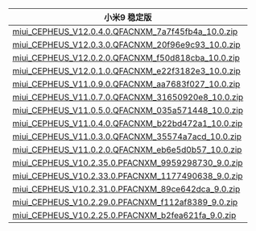 | 小米9  稳定版    |
| ---- |
| [miui_CEPHEUS_V12.0.4.0.QFACNXM_7a7f45fb4a_10.0.zip](https://hugeota.d.miui.com/V12.0.4.0.QFACNXM/miui_CEPHEUS_V12.0.4.0.QFACNXM_7a7f45fb4a_10.0.zip)    |
| [miui_CEPHEUS_V12.0.3.0.QFACNXM_20f96e9c93_10.0.zip](https://hugeota.d.miui.com/V12.0.3.0.QFACNXM/miui_CEPHEUS_V12.0.3.0.QFACNXM_20f96e9c93_10.0.zip)    |
| [miui_CEPHEUS_V12.0.2.0.QFACNXM_f50d818cba_10.0.zip](https://hugeota.d.miui.com/V12.0.2.0.QFACNXM/miui_CEPHEUS_V12.0.2.0.QFACNXM_f50d818cba_10.0.zip)    |
| [miui_CEPHEUS_V12.0.1.0.QFACNXM_e22f3182e3_10.0.zip](https://hugeota.d.miui.com/V12.0.1.0.QFACNXM/miui_CEPHEUS_V12.0.1.0.QFACNXM_e22f3182e3_10.0.zip)    |
| [miui_CEPHEUS_V11.0.9.0.QFACNXM_aa7683f027_10.0.zip](https://hugeota.d.miui.com/V11.0.9.0.QFACNXM/miui_CEPHEUS_V11.0.9.0.QFACNXM_aa7683f027_10.0.zip)    |
| [miui_CEPHEUS_V11.0.7.0.QFACNXM_31650920e8_10.0.zip](https://hugeota.d.miui.com/V11.0.7.0.QFACNXM/miui_CEPHEUS_V11.0.7.0.QFACNXM_31650920e8_10.0.zip)    |
| [miui_CEPHEUS_V11.0.5.0.QFACNXM_035a571448_10.0.zip](https://hugeota.d.miui.com/V11.0.5.0.QFACNXM/miui_CEPHEUS_V11.0.5.0.QFACNXM_035a571448_10.0.zip)    |
| [miui_CEPHEUS_V11.0.4.0.QFACNXM_b22bd472a1_10.0.zip](https://hugeota.d.miui.com/V11.0.4.0.QFACNXM/miui_CEPHEUS_V11.0.4.0.QFACNXM_b22bd472a1_10.0.zip)    |
| [miui_CEPHEUS_V11.0.3.0.QFACNXM_35574a7acd_10.0.zip](https://hugeota.d.miui.com/V11.0.3.0.QFACNXM/miui_CEPHEUS_V11.0.3.0.QFACNXM_35574a7acd_10.0.zip)    |
| [miui_CEPHEUS_V11.0.2.0.QFACNXM_eb6e5d0b57_10.0.zip](https://hugeota.d.miui.com/V11.0.2.0.QFACNXM/miui_CEPHEUS_V11.0.2.0.QFACNXM_eb6e5d0b57_10.0.zip)    |
| [miui_CEPHEUS_V10.2.35.0.PFACNXM_9959298730_9.0.zip](https://hugeota.d.miui.com/V10.2.35.0.PFACNXM/miui_CEPHEUS_V10.2.35.0.PFACNXM_9959298730_9.0.zip)    |
| [miui_CEPHEUS_V10.2.33.0.PFACNXM_1177490638_9.0.zip](https://hugeota.d.miui.com/V10.2.33.0.PFACNXM/miui_CEPHEUS_V10.2.33.0.PFACNXM_1177490638_9.0.zip)    |
| [miui_CEPHEUS_V10.2.31.0.PFACNXM_89ce642dca_9.0.zip](https://hugeota.d.miui.com/V10.2.31.0.PFACNXM/miui_CEPHEUS_V10.2.31.0.PFACNXM_89ce642dca_9.0.zip)    |
| [miui_CEPHEUS_V10.2.29.0.PFACNXM_f112af8389_9.0.zip](https://hugeota.d.miui.com/V10.2.29.0.PFACNXM/miui_CEPHEUS_V10.2.29.0.PFACNXM_f112af8389_9.0.zip)    |
| [miui_CEPHEUS_V10.2.25.0.PFACNXM_b2fea621fa_9.0.zip](https://hugeota.d.miui.com/V10.2.25.0.PFACNXM/miui_CEPHEUS_V10.2.25.0.PFACNXM_b2fea621fa_9.0.zip)    |
